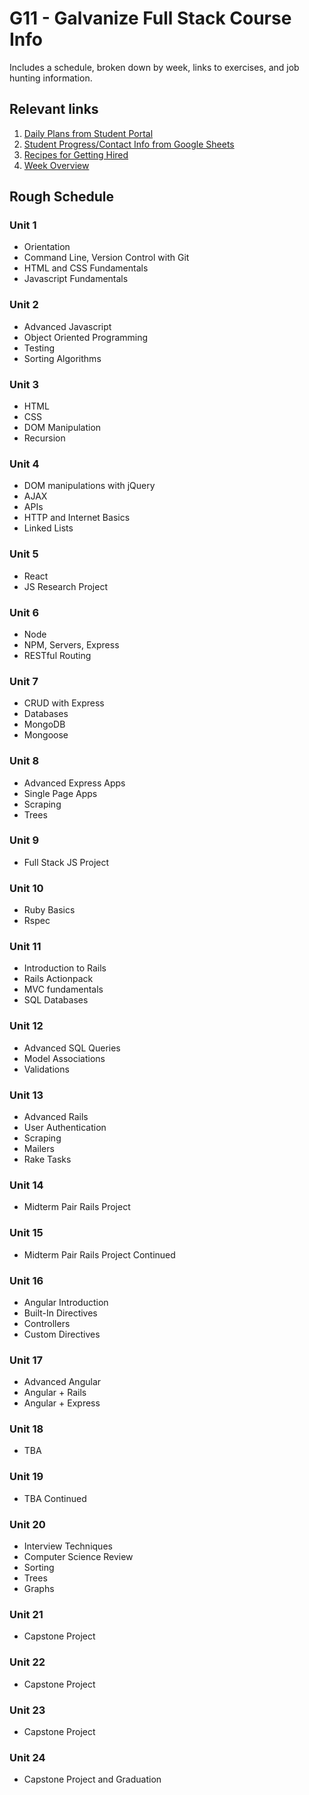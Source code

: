 # G11 - Galvanize Full Stack Course Info

Includes a schedule, broken down by week, links to exercises, and job hunting information.

## Relevant links

1. [Daily Plans from Student Portal](https://students.galvanize.com/cohorts/15/daily_plans)
1. [Student Progress/Contact Info from Google Sheets](https://docs.google.com/a/galvanize.com/spreadsheets/d/1A4EOIP33RjRiUI5YKdyxxx5hF7mEqjNHX-sDfsABPlo)
1. [Recipes for Getting Hired](https://github.com/gSchool/g11-course-info/blob/master/getting-employed.md)
1. [Week Overview](https://github.com/gSchool/g11-course-info/blob/master/week-overview.md)

## Rough Schedule

### Unit 1
* Orientation
* Command Line, Version Control with Git
* HTML and CSS Fundamentals
* Javascript Fundamentals

### Unit 2
* Advanced Javascript
* Object Oriented Programming
* Testing
* Sorting Algorithms

### Unit 3
* HTML
* CSS
* DOM Manipulation
* Recursion

### Unit 4
* DOM manipulations with jQuery
* AJAX
* APIs
* HTTP and Internet Basics
* Linked Lists

### Unit 5
* React
* JS Research Project

### Unit 6
* Node
* NPM, Servers, Express
* RESTful Routing

### Unit 7
* CRUD with Express
* Databases
* MongoDB
* Mongoose

### Unit 8
* Advanced Express Apps
* Single Page Apps
* Scraping
* Trees

### Unit 9
* Full Stack JS Project

### Unit 10
* Ruby Basics
* Rspec

### Unit 11
* Introduction to Rails
* Rails Actionpack
* MVC fundamentals
* SQL Databases

### Unit 12
* Advanced SQL Queries
* Model Associations
* Validations

### Unit 13
* Advanced Rails
* User Authentication
* Scraping
* Mailers
* Rake Tasks

### Unit 14
* Midterm Pair Rails Project

### Unit 15
* Midterm Pair Rails Project Continued

### Unit 16
* Angular Introduction
* Built-In Directives
* Controllers
* Custom Directives

### Unit 17
* Advanced Angular
* Angular + Rails
* Angular + Express

### Unit 18
* TBA

### Unit 19
* TBA Continued

### Unit 20
* Interview Techniques
* Computer Science Review
* Sorting
* Trees
* Graphs

### Unit 21
* Capstone Project

### Unit 22
* Capstone Project

### Unit 23
* Capstone Project

### Unit 24
* Capstone Project and Graduation
